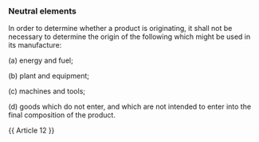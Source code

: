 ### Neutral elements

In order to determine whether a product is originating, it shall not be necessary to determine the origin of the following which might be used in its manufacture:

(a)	energy and fuel;

(b)	plant and equipment;

(c)	machines and tools;

(d)	goods which do not enter, and which are not intended to enter into the final composition of the product.

{{ Article 12 }}